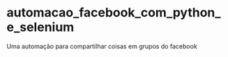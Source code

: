# automacao_facebook_com_python_e_selenium
Uma automação para compartilhar coisas em grupos do facebook
